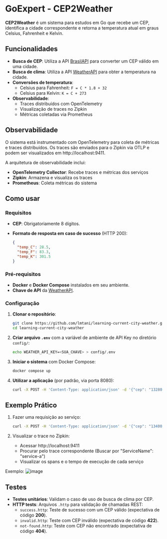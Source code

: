 # GoExpert - CEP2Weather

**CEP2Weather** é um sistema para estudos em Go que recebe um CEP, identifica a cidade correspondente e retorna a temperatura atual em graus Celsius, Fahrenheit e Kelvin.

## Funcionalidades

- **Busca de CEP**: Utiliza a API [BrasilAPI](https://brasilapi.com.br/) para converter um CEP válido em uma cidade.
- **Busca de clima**: Utiliza a API [WeatherAPI](https://www.weatherapi.com/) para obter a temperatura na cidade.
- **Conversões de temperatura**:  
  - Celsius para Fahrenheit: `F = C * 1.8 + 32`  
  - Celsius para Kelvin: `K = C + 273`
- **Observabilidade**: 
  - Traces distribuídos com OpenTelemetry
  - Visualização de traces no Zipkin
  - Métricas coletadas via Prometheus

## Observabilidade

O sistema está instrumentado com OpenTelemetry para coleta de métricas e traces distribuídos. Os traces são enviados para o Zipkin via OTLP e podem ser visualizados em http://localhost:9411.

A arquitetura de observabilidade inclui:

- **OpenTelemetry Collector**: Recebe traces e métricas dos serviços
- **Zipkin**: Armazena e visualiza os traces
- **Prometheus**: Coleta métricas do sistema

## Como usar

### Requisitos

- **CEP**: Obrigatoriamente 8 dígitos.
- **Formato de resposta em caso de sucesso** (HTTP 200):
  
  ```json
  {
    "temp_C": 28.5,
    "temp_F": 83.3,
    "temp_K": 301.5
  }
  ```

### Pré-requisitos

- **Docker** e **Docker Compose** instalados em seu ambiente.
- **Chave de API** da [WeatherAPI](https://www.weatherapi.com/).

### Configuração

1. **Clonar o repositório**:

   ```bash
   git clone https://github.com/lmtani/learning-current-city-weather.git
   cd learning-current-city-weather
   ```

2. **Criar arquivo `.env`** com a variável de ambiente de API Key no diretório `config/`:

   ```bash
   echo WEATHER_API_KEY=<SUA_CHAVE> > config/.env
   ```

3. **Iniciar o sistema** com Docker Compose:

   ```bash
   docker compose up
   ```

4. **Utilizar a aplicação** (por padrão, via porta 8080):

   ```bash
   curl -X POST -H 'Content-Type: application/json' -d '{"cep": "13280001"}' "http://localhost:8080"
   ```

## Exemplo Prático

1. Fazer uma requisição ao serviço:

   ```bash
   curl -X POST -H 'Content-Type: application/json' -d '{"cep": "13400008"}' "http://localhost:8080"
   ```

2. Visualizar o trace no Zipkin:
   - Acessar http://localhost:9411
   - Procurar pelo trace correspondente (Buscar por "ServiceName": "service-a")
   - Visualizar os spans e o tempo de execução de cada serviço

Exemplo:
![image](https://github.com/user-attachments/assets/1f60bdde-b43a-45e5-a93d-d0ee7ee15503)

## Testes

- **Testes unitários**: Validam o caso de uso de busca de clima por CEP.
- **HTTP tests**: Arquivos `.http` para validação de chamadas REST:
  - `success.http`: Teste de sucesso com um CEP válido (expectativa de código **200**).
  - `invalid.http`: Teste com CEP inválido (expectativa de código **422**).
  - `not-found.http`: Teste com CEP não encontrado (expectativa de código **404**).
